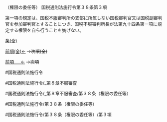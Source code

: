（権限の委任等）
国税通則法施行令第３８条第３項

第一項の規定は、国税不服審判所の支部に所属しない国税審判官又は国税副審判官を参加審判官とすることにつき、国税不服審判所長が法第九十四条第一項に規定する権限を自ら行うことを妨げない。

[条(全)](国税通則法施行＿令＿第３８条_.md)

[前項(全)←](国税通則法施行＿令＿第３８条第２項_.md)  ~~→次項(全)~~

[前項 　 ←](国税通則法施行＿令＿第３８条第２項.md)  ~~→次項~~



#国税通則法施行令

#国税通則法施行令/_第８章不服審査

#国税通則法施行令/_第８章不服審査/第３８条（権限の委任等）

#国税通則法施行令/第３８条（権限の委任等）

#国税通則法施行令/第３８条（権限の委任等）/第３項

